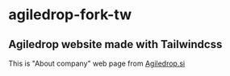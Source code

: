 # agiledrop-fork-tw
<h2>Agiledrop website made with Tailwindcss</h2>

<p>
  This is "About company" web page from <a href="https://agiledrop.si">Agiledrop.si</a>
</p>
